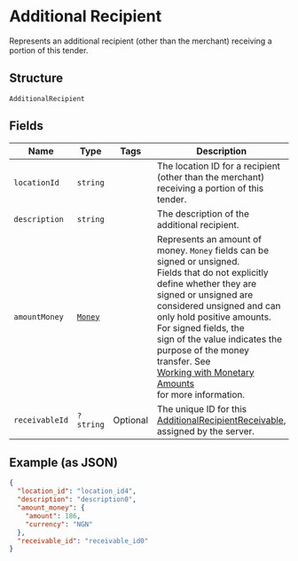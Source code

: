 
# Additional Recipient

Represents an additional recipient (other than the merchant) receiving a portion of this tender.

## Structure

`AdditionalRecipient`

## Fields

| Name | Type | Tags | Description | Getter | Setter |
|  --- | --- | --- | --- | --- | --- |
| `locationId` | `string` |  | The location ID for a recipient (other than the merchant) receiving a portion of this tender. | getLocationId(): string | setLocationId(string locationId): void |
| `description` | `string` |  | The description of the additional recipient. | getDescription(): string | setDescription(string description): void |
| `amountMoney` | [`Money`](/doc/models/money.md) |  | Represents an amount of money. `Money` fields can be signed or unsigned.<br>Fields that do not explicitly define whether they are signed or unsigned are<br>considered unsigned and can only hold positive amounts. For signed fields, the<br>sign of the value indicates the purpose of the money transfer. See<br>[Working with Monetary Amounts](https://developer.squareup.com/docs/build-basics/working-with-monetary-amounts)<br>for more information. | getAmountMoney(): Money | setAmountMoney(Money amountMoney): void |
| `receivableId` | `?string` | Optional | The unique ID for this [AdditionalRecipientReceivable](#type-additionalrecipientreceivable), assigned by the server. | getReceivableId(): ?string | setReceivableId(?string receivableId): void |

## Example (as JSON)

```json
{
  "location_id": "location_id4",
  "description": "description0",
  "amount_money": {
    "amount": 186,
    "currency": "NGN"
  },
  "receivable_id": "receivable_id0"
}
```

